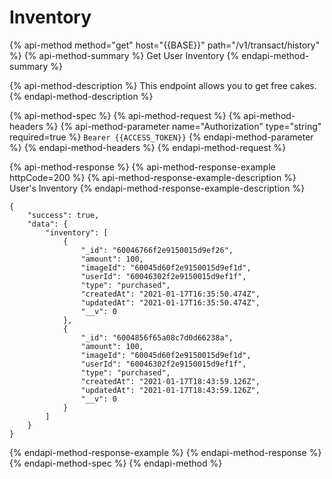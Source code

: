 # Inventory

{% api-method method="get" host="{{BASE}}" path="/v1/transact/history" %}
{% api-method-summary %}
Get User Inventory
{% endapi-method-summary %}

{% api-method-description %}
This endpoint allows you to get free cakes.
{% endapi-method-description %}

{% api-method-spec %}
{% api-method-request %}
{% api-method-headers %}
{% api-method-parameter name="Authorization" type="string" required=true %}
`Bearer {{ACCESS_TOKEN}}`
{% endapi-method-parameter %}
{% endapi-method-headers %}
{% endapi-method-request %}

{% api-method-response %}
{% api-method-response-example httpCode=200 %}
{% api-method-response-example-description %}
User's Inventory
{% endapi-method-response-example-description %}

```
{
    "success": true,
    "data": {
        "inventory": [
            {
                "_id": "60046766f2e9150015d9ef26",
                "amount": 100,
                "imageId": "60045d60f2e9150015d9ef1d",
                "userId": "60046302f2e9150015d9ef1f",
                "type": "purchased",
                "createdAt": "2021-01-17T16:35:50.474Z",
                "updatedAt": "2021-01-17T16:35:50.474Z",
                "__v": 0
            },
            {
                "_id": "6004856f65a08c7d0d66238a",
                "amount": 100,
                "imageId": "60045d60f2e9150015d9ef1d",
                "userId": "60046302f2e9150015d9ef1f",
                "type": "purchased",
                "createdAt": "2021-01-17T18:43:59.126Z",
                "updatedAt": "2021-01-17T18:43:59.126Z",
                "__v": 0
            }
        ]
    }
}
```
{% endapi-method-response-example %}
{% endapi-method-response %}
{% endapi-method-spec %}
{% endapi-method %}

